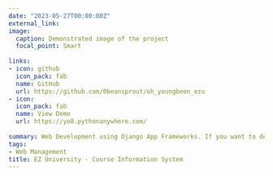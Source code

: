 ```yaml
---
date: "2023-05-27T00:00:00Z"
external_link: 
image:
  caption: Demonstrated image of the project
  focal_point: Smart
  
links:
- icon: github
  icon_pack: fab
  name: GitHub
  url: https://github.com/0beansprout/oh_youngbeen_ezu
- icon:
  icon_pack: fab
  name: View Demo
  url: https://yo8.pythonanywhere.com/
  
summary: Web Development using Django App Frameworks. If you want to demonstrate the project website then click `ViewDemo` button.
tags:
- Web Management
title: EZ University - Course Information System
---
```

